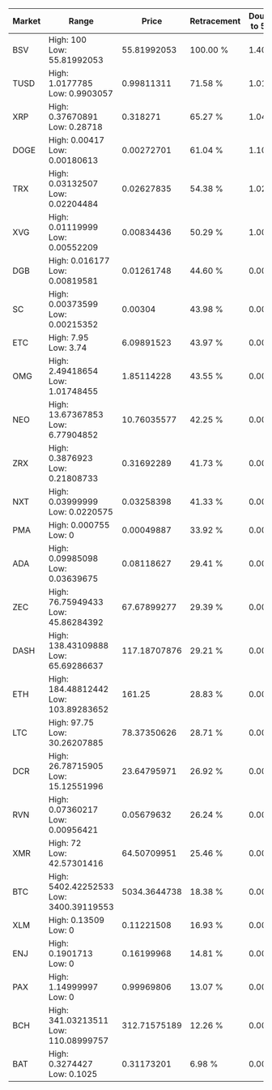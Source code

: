 | Market | Range | Price| Retracement | Doubles to 50% |
| --- | --- | --- | --- | --- |
| BSV | High: 100<br />Low: 55.81992053 | 55.81992053 | 100.00 % | 1.40 |
| TUSD | High: 1.0177785<br />Low: 0.9903057 | 0.99811311 | 71.58 % | 1.01 |
| XRP | High: 0.37670891<br />Low: 0.28718 | 0.318271 | 65.27 % | 1.04 |
| DOGE | High: 0.00417<br />Low: 0.00180613 | 0.00272701 | 61.04 % | 1.10 |
| TRX | High: 0.03132507<br />Low: 0.02204484 | 0.02627835 | 54.38 % | 1.02 |
| XVG | High: 0.01119999<br />Low: 0.00552209 | 0.00834436 | 50.29 % | 1.00 |
| DGB | High: 0.016177<br />Low: 0.00819581 | 0.01261748 | 44.60 % | 0.00 |
| SC | High: 0.00373599<br />Low: 0.00215352 | 0.00304 | 43.98 % | 0.00 |
| ETC | High: 7.95<br />Low: 3.74 | 6.09891523 | 43.97 % | 0.00 |
| OMG | High: 2.49418654<br />Low: 1.01748455 | 1.85114228 | 43.55 % | 0.00 |
| NEO | High: 13.67367853<br />Low: 6.77904852 | 10.76035577 | 42.25 % | 0.00 |
| ZRX | High: 0.3876923<br />Low: 0.21808733 | 0.31692289 | 41.73 % | 0.00 |
| NXT | High: 0.03999999<br />Low: 0.0220575 | 0.03258398 | 41.33 % | 0.00 |
| PMA | High: 0.000755<br />Low: 0 | 0.00049887 | 33.92 % | 0.00 |
| ADA | High: 0.09985098<br />Low: 0.03639675 | 0.08118627 | 29.41 % | 0.00 |
| ZEC | High: 76.75949433<br />Low: 45.86284392 | 67.67899277 | 29.39 % | 0.00 |
| DASH | High: 138.43109888<br />Low: 65.69286637 | 117.18707876 | 29.21 % | 0.00 |
| ETH | High: 184.48812442<br />Low: 103.89283652 | 161.25 | 28.83 % | 0.00 |
| LTC | High: 97.75<br />Low: 30.26207885 | 78.37350626 | 28.71 % | 0.00 |
| DCR | High: 26.78715905<br />Low: 15.12551996 | 23.64795971 | 26.92 % | 0.00 |
| RVN | High: 0.07360217<br />Low: 0.00956421 | 0.05679632 | 26.24 % | 0.00 |
| XMR | High: 72<br />Low: 42.57301416 | 64.50709951 | 25.46 % | 0.00 |
| BTC | High: 5402.42252533<br />Low: 3400.39119553 | 5034.3644738 | 18.38 % | 0.00 |
| XLM | High: 0.13509<br />Low: 0 | 0.11221508 | 16.93 % | 0.00 |
| ENJ | High: 0.1901713<br />Low: 0 | 0.16199968 | 14.81 % | 0.00 |
| PAX | High: 1.14999997<br />Low: 0 | 0.99969806 | 13.07 % | 0.00 |
| BCH | High: 341.03213511<br />Low: 110.08999757 | 312.71575189 | 12.26 % | 0.00 |
| BAT | High: 0.3274427<br />Low: 0.1025 | 0.31173201 | 6.98 % | 0.00 |
